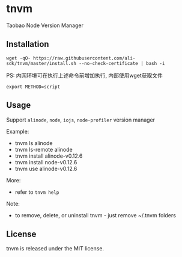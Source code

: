 # tnvm
Taobao Node Version Manager


## Installation
```shell
wget -qO- https://raw.githubusercontent.com/ali-sdk/tnvm/master/install.sh --no-check-certificate | bash -i 
```
PS: 内网环境可在执行上述命令前增加执行, 内部使用wget获取文件
```
export METHOD=script
```

## Usage
Support `alinode`, `node`, `iojs`, `node-profiler` version manager

Example:
 * tnvm ls alinode
 * tnvm ls-remote alinode
 * tnvm install alinode-v0.12.6
 * tnvm install node-v0.12.6
 * tnvm use alinode-v0.12.6

More:
 * refer to `tnvm help`

Note:
  * to remove, delete, or uninstall tnvm - just remove ~/.tnvm folders


## License

tnvm is released under the MIT license.
